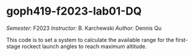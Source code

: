 # goph419-f2023-lab01-DQ
*Semester:* F2023
*Instructor:* B. Karchewski
*Author:* Dennis Qu 

This code is to set a system to calculate the available range for the first-stage rockect launch angles to reach maximum altitude.
 
